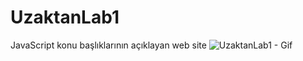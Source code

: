 # UzaktanLab1
JavaScript konu başlıklarının açıklayan web site
![UzaktanLab1 - Gif](outputs/screen-capture.gif)
